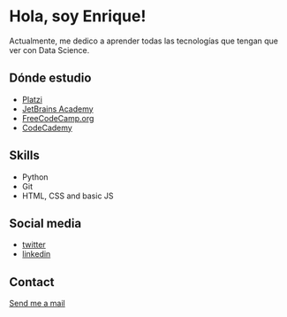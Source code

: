# Hola, soy Enrique!

Actualmente, me dedico a aprender todas las tecnologías que tengan que ver con Data Science.

## Dónde estudio

- [Platzi](platzi.com)
- [JetBrains Academy](hyperskill.org)
- [FreeCodeCamp.org](freecodecamp.org)
- [CodeCademy](codecademy.com)

## Skills

- Python
- Git
- HTML, CSS and basic JS

## Social media

- [twitter](twitter.com/def_enrique)
- [linkedin](linkedin.com/fenriquegimenez)

## Contact

[Send me a mail](mailto:fenriquegimenez@gmail.com)
